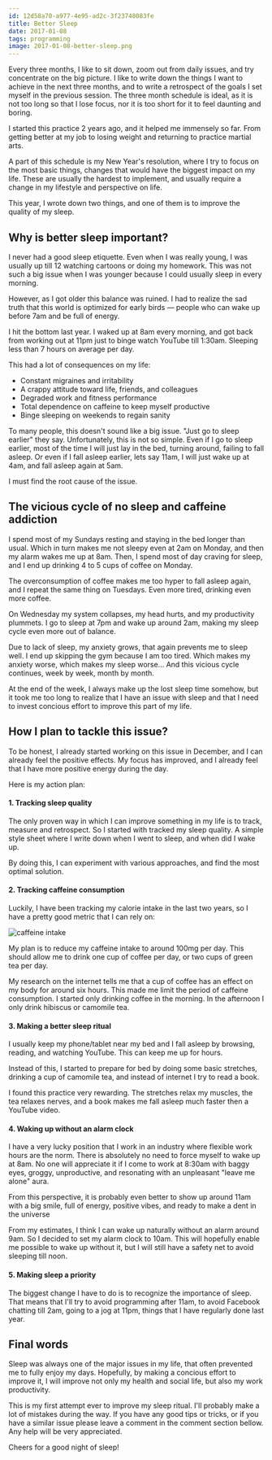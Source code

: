 ```yaml
---
id: 12d58a70-a977-4e95-ad2c-3f23748083fe
title: Better Sleep
date: 2017-01-08
tags: programming
image: 2017-01-08-better-sleep.png
---
```


Every three months, I like to sit down, zoom out from daily issues, and
try concentrate on the big picture. I like to write down the things I want to
achieve in the next three months, and to write a retrospect of the goals I
set myself in the previous session. The three month schedule is ideal, as it is
not too long so that I lose focus, nor it is too short for it to feel daunting
and boring.

I started this practice 2 years ago, and it helped me immensely so far. From
getting better at my job to losing weight and returning to practice martial
arts.

A part of this schedule is my New Year's resolution, where I try to focus on the
most basic things, changes that would have the biggest impact on my life. These
are usually the hardest to implement, and usually require a change in my
lifestyle and perspective on life.

This year, I wrote down two things, and one of them is to improve the quality of
my sleep.

## Why is better sleep important?

I never had a good sleep etiquette. Even when I was really young, I was usually
up till 12 watching cartoons or doing my homework. This was not such a big issue
when I was younger because I could usually sleep in every morning.

However, as I got older this balance was ruined. I had to realize the sad truth
that this world is optimized for early birds &mdash; people who can wake up
before 7am and be full of energy.

I hit the bottom last year. I waked up at 8am every morning, and got back from
working out at 11pm just to binge watch YouTube till 1:30am. Sleeping less than
7 hours on average per day.

This had a lot of consequences on my life:

- Constant migraines and irritability
- A crappy attitude toward life, friends, and colleagues
- Degraded work and fitness performance
- Total dependence on caffeine to keep myself productive
- Binge sleeping on weekends to regain sanity

To many people, this doesn't sound like a big issue. "Just go to sleep earlier"
they say. Unfortunately, this is not so simple. Even if I go to sleep earlier,
most of the time I will just lay in the bed, turning around, failing to fall
asleep. Or even if I fall asleep earlier, lets say 11am, I will just wake up at
4am, and fall asleep again at 5am.

I must find the root cause of the issue.

## The vicious cycle of no sleep and caffeine addiction

I spend most of my Sundays resting and staying in the bed longer than usual.
Which in turn makes me not sleepy even at 2am on Monday, and then my alarm wakes
me up at 8am. Then, I spend most of day craving for sleep, and I end up drinking
4 to 5 cups of coffee on Monday.

The overconsumption of coffee makes me too hyper to fall asleep again, and I
repeat the same thing on Tuesdays. Even more tired, drinking even more coffee.

On Wednesday my system collapses, my head hurts, and my productivity plummets. I
go to sleep at 7pm and wake up around 2am, making my sleep cycle even more out
of balance.

Due to lack of sleep, my anxiety grows, that again prevents me to sleep well. I
end up skipping the gym because I am too tired. Which makes my anxiety worse,
which makes my sleep worse... And this vicious cycle continues, week by week,
month by month.

At the end of the week, I always make up the lost sleep time somehow, but it
took me too long to realize that I have an issue with sleep and that I need to
invest concious effort to improve this part of my life.

## How I plan to tackle this issue?

To be honest, I already started working on this issue in December, and I can
already feel the positive effects. My focus has improved, and I already feel
that I have more positive energy during the day.

Here is my action plan:

#### 1. Tracking sleep quality

The only proven way in which I can improve something in my life is to track,
measure and retrospect. So I started with tracked my sleep quality. A simple
style sheet where I write down when I went to sleep, and when did I wake up.

By doing this, I can experiment with various approaches, and find the most
optimal solution.

#### 2. Tracking caffeine consumption

Luckily, I have been tracking my calorie intake in the last two years, so I
have a pretty good metric that I can rely on:

![caffeine intake](images/better-sleep/caffeine.png)

My plan is to reduce my caffeine intake to around 100mg per day. This should
allow me to drink one cup of coffee per day, or two cups of green tea per day.

My research on the internet tells me that a cup of coffee has an effect on my
body for around six hours. This made me limit the period of caffeine
consumption. I started only drinking coffee in the morning. In the afternoon I
only drink hibiscus or camomile tea.

#### 3. Making a better sleep ritual

I usually keep my phone/tablet near my bed and I fall asleep by browsing,
reading, and watching YouTube. This can keep me up for hours.

Instead of this, I started to prepare for bed by doing some basic stretches,
drinking a cup of camomile tea, and instead of internet I try to read a book.

I found this practice very rewarding. The stretches relax my muscles, the tea
relaxes nerves, and a book makes me fall asleep much faster then a YouTube
video.

#### 4. Waking up without an alarm clock

I have a very lucky position that I work in an industry where flexible work
hours are the norm. There is absolutely no need to force myself to wake up at
8am. No one will appreciate it if I come to work at 8:30am with baggy eyes,
groggy, unproductive, and resonating with an unpleasant "leave me alone" aura.

From this perspective, it is probably even better to show up around 11am
with a big smile, full of energy, positive vibes, and ready to make a dent in
the universe

From my estimates, I think I can wake up naturally without an alarm around
9am. So I decided to set my alarm clock to 10am. This will hopefully enable me
possible to wake up without it, but I will still have a safety net to avoid
sleeping till noon.

#### 5. Making sleep a priority

The biggest change I have to do is to recognize the importance of sleep. That
means that I'll try to avoid programming after 11am, to avoid Facebook chatting
till 2am, going to a jog at 11pm, things that I have regularly done last year.

## Final words

Sleep was always one of the major issues in my life, that often prevented me to
fully enjoy my days. Hopefully, by making a concious effort to improve it, I
will improve not only my health and social life, but also my work productivity.

This is my first attempt ever to improve my sleep ritual. I'll probably make a
lot of mistakes during the way. If you have any good tips or tricks, or if you
have a similar issue please leave a comment in the comment section bellow. Any
help will be very appreciated.

Cheers for a good night of sleep!
